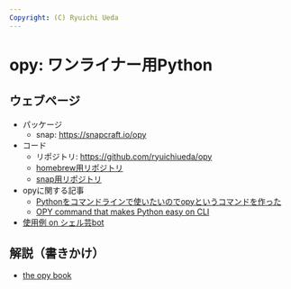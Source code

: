 ```yaml
---
Copyright: (C) Ryuichi Ueda
---
```


# opy: ワンライナー用Python

## ウェブページ

* パッケージ
    * snap: https://snapcraft.io/opy
* コード
    * リポジトリ: https://github.com/ryuichiueda/opy
    * [homebrew用リポジトリ](https://github.com/ryuichiueda/homebrew-oneliner-python)
    * [snap用リポジトリ](https://github.com/ryuichiueda/opy-snap)
* opyに関する記事 
    * [Pythonをコマンドラインで使いたいのでopyというコマンドを作った](/?post=20190908_opy)
    * [OPY command that makes Python easy on CLI](/?post=20190908_opy_e)
* [使用例 on シェル芸bot](https://twitter.com/search?q=%40minyoruminyon%20opy&src=typed_query&f=live)


## 解説（書きかけ）

* [the opy book](/?page=opy_book)
